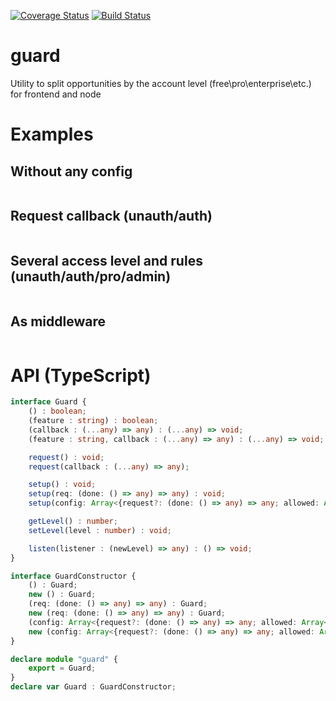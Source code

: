 [![Coverage Status](https://img.shields.io/coveralls/iofjuupasli/guard.svg)](https://coveralls.io/r/iofjuupasli/guard?branch=master)
[![Build Status](https://travis-ci.org/iofjuupasli/guard.svg?branch=master)](https://travis-ci.org/iofjuupasli/guard)

guard
=====

Utility to split opportunities by the account level (free\pro\enterprise\etc.) for frontend and node

Examples
=============

Without any config
--------------

```js

```

Request callback (unauth/auth)
--------------

```js

```

Several access level and rules (unauth/auth/pro/admin)
--------------

```js

```

As middleware
--------------

```js

```

API (TypeScript)
===============

```typescript
interface Guard {
    () : boolean;
    (feature : string) : boolean;
    (callback : (...any) => any) : (...any) => void;
    (feature : string, callback : (...any) => any) : (...any) => void;

    request() : void;
    request(callback : (...any) => any);

    setup() : void;
    setup(req: (done: () => any) => any) : void;
    setup(config: Array<{request?: (done: () => any) => any; allowed: Array<any>}>) : void;

    getLevel() : number;
    setLevel(level : number) : void;

    listen(listener : (newLevel) => any) : () => void;
}

interface GuardConstructor {
    () : Guard;
    new () : Guard;
    (req: (done: () => any) => any) : Guard;
    new (req: (done: () => any) => any) : Guard;
    (config: Array<{request?: (done: () => any) => any; allowed: Array<any>}>) : Guard;
    new (config: Array<{request?: (done: () => any) => any; allowed: Array<any>}>) : Guard;
}

declare module "guard" {
    export = Guard;
}
declare var Guard : GuardConstructor;

```
